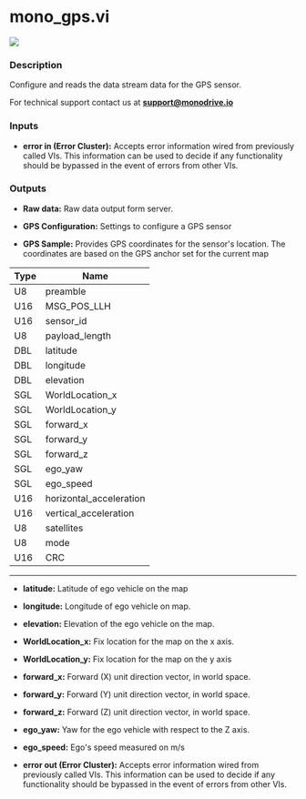 # mono_gps.vi

<p class="img_container">
<img class="lg_img" src="../mono_gps.png"/>
</p>

### Description

Configure and reads the data stream data for the GPS sensor.

For technical support contact us at <b>support@monodrive.io</b> 

### Inputs

- **error in (Error Cluster):** Accepts error information wired from previously called VIs. This information can be used to decide if any functionality should be bypassed in the event of errors from other VIs. 

### Outputs

- **Raw data:**  Raw data output form server. 
 

- **GPS Configuration:**  Settings to configure a GPS sensor
 

- **GPS Sample:**  Provides GPS coordinates for the sensor's location. The
coordinates are based on the GPS anchor set for the current
map      

| Type  | Name   |
| --------- | ------------ |
|U8  | preamble |
|U16 | MSG_POS_LLH  |
|U16 | sensor_id  |
|U8  | payload_length |
|DBL | latitude |
|DBL | longitude  |
|DBL | elevation  |
|SGL | WorldLocation_x |
|SGL | WorldLocation_y|
|SGL | forward_x  |
|SGL | forward_y   |
|SGL | forward_z   |
|SGL | ego_yaw  |
|SGL | ego_speed |
|U16 | horizontal_acceleration  |
|U16 | vertical_acceleration  |
|U8  | satellites  |
|U8  | mode   |
|U16 | CRC  |
--- 

- **latitude:**  Latitude of ego vehicle on the map
 

- **longitude:**  Longitude of ego vehicle on map.
 

- **elevation:**  Elevation of the ego vehicle on the map.
 

- **WorldLocation_x:**  Fix location for the map on the x axis.
 

- **WorldLocation_y:**  Fix location for the map on the y axis
 

- **forward_x:**  Forward (X) unit direction vector, in world space.
 

- **forward_y:**  Forward (Y) unit direction vector, in world space.
 

- **forward_z:**  Forward (Z) unit direction vector, in world space.
 

- **ego_yaw:**  Yaw for the ego vehicle with respect to the Z axis.
 

- **ego_speed:**  Ego's speed measured on m/s
 

- **error out (Error Cluster):** Accepts error information wired from previously called VIs. This information can be used to decide if any functionality should be bypassed in the event of errors from other VIs. 

<p>&nbsp;</p>

